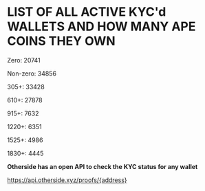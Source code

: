 # LIST OF ALL ACTIVE KYC'd WALLETS AND HOW MANY APE COINS THEY OWN

Zero: 20741

Non-zero: 34856

305+: 33428

610+: 27878

915+: 7632

1220+: 6351

1525+: 4986

1830+: 4445

**Otherside has an open API to check the KYC status for any wallet**

https://api.otherside.xyz/proofs/{address}